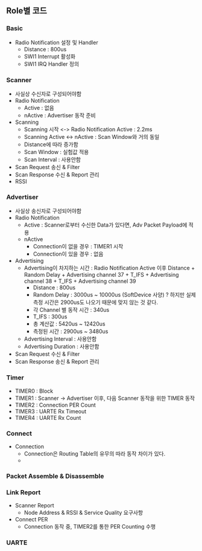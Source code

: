 ## Role별 코드
### Basic
- Radio Notification 설정 및 Handler
  - Distance : 800us
  - SWI1 Interrupt 활성화
  - SWI1 IRQ Handler 정의

### Scanner
- 사실상 수신자로 구성되어야함
- Radio Notification
  - Active : 없음
  - nActive : Advertiser 동작 준비
- Scanning
    - Scanning 시작 <-> Radio Notification Active : 2.2ms
    - Scanning Active <-> nActive : Scan Window와 거의 동일
    - Distance에 따라 증가함
  - Scan Window : 실험값 적용
  - Scan Interval : 사용안함
- Scan Request 송신 & Filter
- Scan Response 수신 & Report 관리
- RSSI

### Advertiser
- 사실상 송신자로 구성되어야함
- Radio Notification
  - Active : Scanner로부터 수신한 Data가 있다면, Adv Packet Payload에 적용
  - nActive 
    - Connection이 없을 경우 : TIMER1 시작
    - Connection이 있을 경우 : 없음
- Advertising
  - Advertising이 차지하는 시간 : Radio Notification Active 이후 Distance + Random Delay + Advertising channel 37 + T_IFS + Advertising channel 38 + T_IFS + Advertising channel 39
    - Distance : 800us
    - Random Delay : 3000us ~ 10000us (SoftDevice 사양) ? 하지만 실제 측정 시간은 2900us도 나오기 때문에 맞지 않는 것 같다.
    - 각 Channel 별 동작 시간 : 340us
    - T_IFS : 300us
    - 총 계산값 : 5420us ~ 12420us
    - 측정된 시간 : 2900us ~ 3480us
  - Advertising Interval : 사용안함
  - Advertising Duration : 사용안함
- Scan Request 수신 & Filter
- Scan Response 송신 & Report 관리 

### Timer
- TIMER0 : Block
- TIMER1 : Scanner -> Advertiser 이후, 다음 Scanner 동작을 위한 TIMER 동작 
- TIMER2 : Connection PER Count
- TIMER3 : UARTE Rx Timeout
- TIMER4 : UARTE Rx Count

### Connect
- Connection 
  - Connection은 Routing Table의 유무의 따라 동작 차이가 있다.
  - 

### Packet Assemble & Disassemble

### Link Report
- Scanner Report
  - Node Address & RSSI & Service Quality 요구사항
- Connect PER
  - Connection 동작 중, TIMER2를 통한 PER Counting 수행

### UARTE